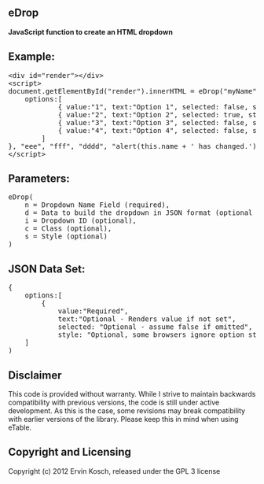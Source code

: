 eDrop
------

**JavaScript function to create an HTML dropdown**

Example:
----

<pre>
&lt;div id="render">&lt;/div>
&lt;script>
document.getElementById("render").innerHTML = eDrop("myName", {
	options:[
			{ value:"1", text:"Option 1", selected: false, style: "color: red;" },
			{ value:"2", text:"Option 2", selected: true, style: "color: blue;" },
			{ value:"3", text:"Option 3", selected: false, style: "color: green;" },
			{ value:"4", text:"Option 4", selected: false, style: "color: orange;" }
		]
}, "eee", "fff", "dddd", "alert(this.name + ' has changed.');");
&lt;/script>
</pre>

Parameters:
----
<pre>
eDrop(
	n = Dropdown Name Field (required),
	d = Data to build the dropdown in JSON format (optional - It will be empty without it),
	i = Dropdown ID (optional),
	c = Class (optional),
	s = Style (optional)
)
</pre>

JSON Data Set:
----
<pre>
{
	options:[
		{ 
			value:"Required", 
			text:"Optional - Renders value if not set",
			selected: "Optional - assume false if omitted",
			style: "Optional, some browsers ignore option styles" }
	]
)
</pre>

Disclaimer
----
This code is provided without warranty. While I strive to maintain backwards compatibility with previous versions, the code is still under active development. As this is the case, some revisions may break compatibility with earlier versions of the library. Please keep this in mind when using eTable.

Copyright and Licensing
----
Copyright (c) 2012 Ervin Kosch, released under the GPL 3 license